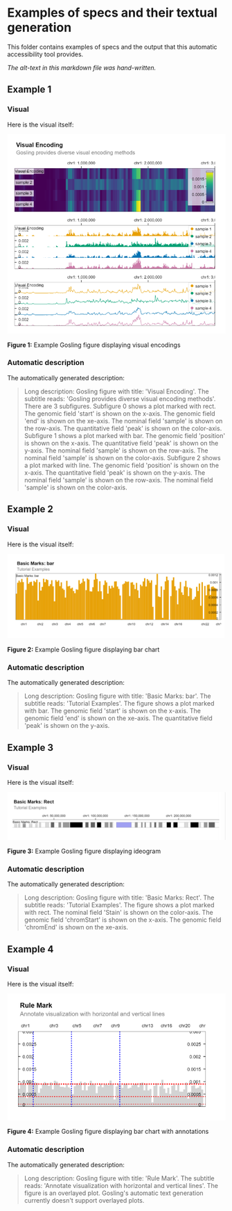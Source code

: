# Examples of specs and their textual generation

This folder contains examples of specs and the output that this automatic accessibility tool provides. 

_The alt-text in this markdown file was hand-written._


## Example 1


### Visual
Here is the visual itself:

![Gosling figure displaying three charts with different visual encodings of expression of four samples accross genom](visuals/Example1_visual_encoding.PNG)

**Figure 1:** Example Gosling figure displaying visual encodings


### Automatic description
The automatically generated description: 

> Long description: Gosling figure with title: 'Visual Encoding'. The subtitle reads: 'Gosling provides diverse visual encoding methods'. There are 3 subfigures. Subfigure 0 shows a plot marked with rect. The genomic field 'start' is shown on the x-axis. The genomic field 'end' is shown on the xe-axis. The nominal field 'sample' is shown on the row-axis. The quantitative field 'peak' is shown on the color-axis.
 Subfigure 1 shows a plot marked with bar. The genomic field 'position' is shown on the x-axis. The quantitative field 'peak' is shown on the y-axis. The nominal field 'sample' is shown on the row-axis. The nominal field 'sample' is shown on the color-axis.
 Subfigure 2 shows a plot marked with line. The genomic field 'position' is shown on the x-axis. The quantitative field 'peak' is shown on the y-axis. The nominal field 'sample' is shown on the row-axis. The nominal field 'sample' is shown on the color-axis.



## Example 2


### Visual
Here is the visual itself:

![Gosling figure displaying bar chart of expression accross genome](visuals/Example2_simple_bar.PNG)

**Figure 2:** Example Gosling figure displaying bar chart


### Automatic description
The automatically generated description: 

> Long description: Gosling figure with title: 'Basic Marks: bar'. The subtitle reads: 'Tutorial Examples'. The figure shows a plot marked with bar. The genomic field 'start' is shown on the x-axis. The genomic field 'end' is shown on the xe-axis. The quantitative field 'peak' is shown on the y-axis.




## Example 3


### Visual
Here is the visual itself:

![Gosling figure displaying ideogram](visuals/Example3_simple_ideogram.PNG)

**Figure 3:** Example Gosling figure displaying ideogram


### Automatic description
The automatically generated description: 

> Long description: Gosling figure with title: 'Basic Marks: Rect'. The subtitle reads: 'Tutorial Examples'. The figure shows a plot marked with rect. The nominal field 'Stain' is shown on the color-axis. The genomic field 'chromStart' is shown on the x-axis. The genomic field 'chromEnd' is shown on the xe-axis.




## Example 4


### Visual
Here is the visual itself:

![Gosling figure displaying bar chart of expression accross genome with horizontal and vertical annotations](visuals/Example4_rule_mark.PNG)

**Figure 4:** Example Gosling figure displaying bar chart with annotations


### Automatic description
The automatically generated description: 

> Long description: Gosling figure with title: 'Rule Mark'. The subtitle reads: 'Annotate visualization with horizontal and vertical lines'. The figure is an overlayed plot. Gosling's automatic text generation currently doesn't support overlayed plots.
